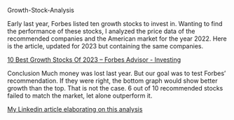 Growth-Stock-Analysis

Early last year, Forbes listed ten growth stocks to invest in. Wanting to find the performance of these stocks, I analyzed the price data of the recommended companies and the American market for the year 2022.
Here is the article, updated for 2023 but containing the same companies.

[10 Best Growth Stocks Of 2023 – Forbes Advisor - Investing](https://www.forbes.com/advisor/investing/best-growth-stocks/)

Conclusion
Much money was lost last year. 
But our goal was to test Forbes’ recommendation. If they were right, the bottom graph would show better growth than the top. That is not the case. 6 out of 10 recommended stocks failed to match the market, let alone outperform it.

[My Linkedin article elaborating on this analysis](https://www.linkedin.com/pulse/forbes-vs-market-puvanan-selvam)
